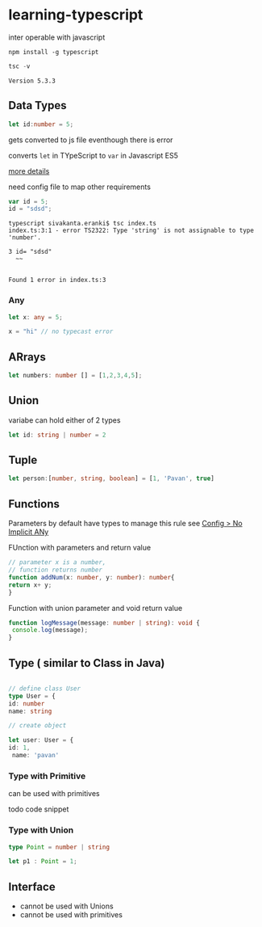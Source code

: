 # learning-typescript

inter operable with javascript

```
npm install -g typescript
```

```ts
tsc -v
```

```
Version 5.3.3
```

## Data Types
```ts
let id:number = 5;
```
gets converted to js file eventhough there is error

converts `let` in TYpeScript to `var` in Javascript ES5

[more details](https://github.com/mvdspk/learning-typescript/blob/main/config-file.md#target-property)

need config file to map other requirements


```js
var id = 5;
id = "sdsd";
```
```
typescript sivakanta.eranki$ tsc index.ts
index.ts:3:1 - error TS2322: Type 'string' is not assignable to type 'number'.

3 id= "sdsd"
  ~~


Found 1 error in index.ts:3
```

### Any

```ts
let x: any = 5;

x = "hi" // no typecast error
```

## ARrays

```ts
let numbers: number [] = [1,2,3,4,5];
```

## Union

variabe can hold either of 2 types

```ts
let id: string | number = 2
```

## Tuple

```ts
let person:[number, string, boolean] = [1, 'Pavan', true]
```
## Functions

Parameters by default have types
to manage this rule see [Config > No Implicit ANy](https://github.com/mvdspk/learning-typescript/blob/main/config-file.md#noimplicitany)


FUnction with parameters and return value
```ts
// parameter x is a number,
// function returns number
function addNum(x: number, y: number): number{
return x+ y;
}

```

Function with union parameter and void return value

```ts
function logMessage(message: number | string): void {
 console.log(message);
}
```


## Type ( similar to Class in Java)
```ts

// define class User
type User = {
id: number
name: string
```
```ts
// create object

let user: User = {
id: 1,
 name: 'pavan'

 ```

### Type with Primitive
can be used with primitives

todo code snippet

### Type with Union


```ts
type Point = number | string

let p1 : Point = 1;
```


## Interface
- cannot be used with Unions
- cannot be used with primitives




